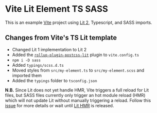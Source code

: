 # Vite Lit Element TS SASS

This is an example [Vite](https://vitejs.dev/) project using [Lit 2](https://lit.dev), Typescript, and SASS imports.

## Changes from Vite's TS Lit template

* Changed Lit 1 implementation to Lit 2
* Added the [`rollup-plugin-postcss-lit`](https://www.npmjs.com/package/rollup-plugin-postcss-lit) plugin to `vite.config.ts`
* `npm i -D sass`
* Added `typings/scss.d.ts`
* Moved styles from `src/my-element.ts` to `src/my-element.scss` and imported them
* Added the `typings` folder to `tsconfig.json`

**N.B.** Since Lit does not yet handle HMR, Vite triggers a full reload for Lit files, but SASS files currently only trigger an hot module reload (HMR) which will not update Lit without manually triggering a reload. Follow this [issue](https://github.com/vitejs/vite/issues/3243) for more details or wait until [Lit HMR](https://github.com/lit/lit-element/pull/802) is released.